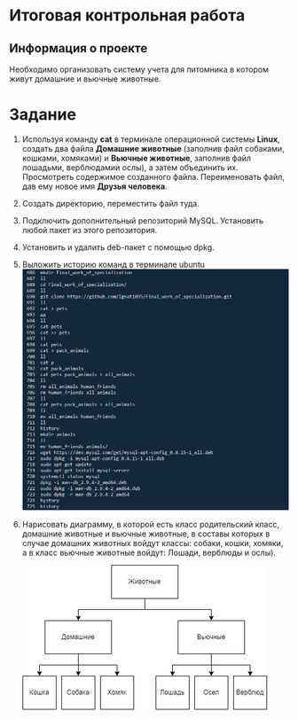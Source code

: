 # Итоговая контрольная работа

## Информация о проекте
Необходимо организовать систему учета для питомника в котором живут
домашние и вьючные животные.

# Задание
1. Используя команду __cat__ в терминале операционной системы __Linux__, создать два файла __Домашние животные__ (заполнив файл собаками, кошками, хомяками) и __Вьючные животные__, заполнив файл лошадьми, верблюдамии ослы), а затем объединить их. Просмотреть содержимое созданного файла. Переименовать файл, дав ему новое имя __Друзья человека__. 
2. Создать директорию, переместить файл туда.
3. Подключить дополнительный репозиторий MySQL. Установить любой пакет из этого репозитория.
4. Установить и удалить deb-пакет с помощью dpkg.
5. Выложить историю команд в терминале ubuntu
    ![screenshot](https://github.com/Ignat1095/Final_work_of_specialization/blob/main/images/%D0%BF%D0%B5%D1%80%D0%B2%D0%B0%D1%8F%20%D1%87%D0%B0%D1%81%D1%82%D1%8C.PNG)
6. Нарисовать диаграмму, в которой есть класс родительский класс, домашние
животные и вьючные животные, в составы которых в случае домашних
животных войдут классы: собаки, кошки, хомяки, а в класс вьючные животные
войдут: Лошади, верблюды и ослы).

    ![screenshot2](https://github.com/Ignat1095/Final_work_of_specialization/blob/main/images/%D0%94%D0%B8%D0%B0%D0%B3%D1%80%D0%B0%D0%BC%D0%BC%D0%B0%20%D0%B7%D0%B2%D0%B5%D1%80%D0%B5%D0%B9.PNG)

